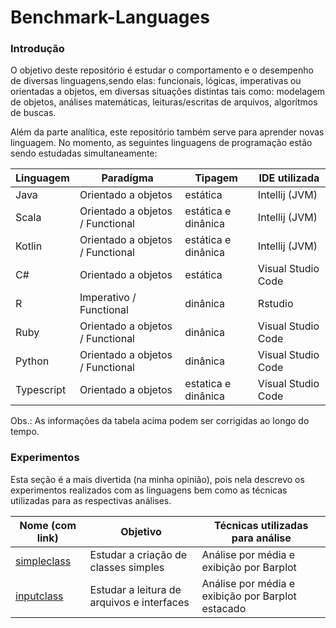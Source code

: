 # Benchmark-Languages

### Introdução

O objetivo deste repositório é estudar o comportamento e o desempenho de diversas linguagens,sendo elas: funcionais, lógicas, imperativas ou orientadas a objetos, em diversas situações distintas tais como: modelagem de objetos, análises matemáticas, leituras/escritas de arquivos, algorítmos de buscas.


Além da parte analítica, este repositório também serve para aprender novas linguagem. No momento, as seguintes linguagens de programação estão sendo estudadas simultaneamente:

| Linguagem | Paradígma | Tipagem | IDE utilizada |
|-----------|-----------|---------|---------------|
| Java | Orientado a objetos | estática | Intellij (JVM) |
| Scala | Orientado a objetos / Functional | estática e dinânica | Intellij (JVM) |
| Kotlin | Orientado a objetos / Functional | estática e dinânica | Intellij (JVM) |
| C# | Orientado a objetos | estática | Visual Studio Code |
| R | Imperativo / Functional | dinânica | Rstudio |
| Ruby | Orientado a objetos / Functional | dinânica | Visual Studio Code |
| Python | Orientado a objetos / Functional | dinânica | Visual Studio Code |
| Typescript | Orientado a objetos | estatica e dinânica | Visual Studio Code |

Obs.: As informações da tabela acima podem ser corrigidas ao longo do tempo.

### Experimentos

Esta seção é a mais divertida (na minha opinião), pois nela descrevo os experimentos realizados com as linguagens bem como as técnicas utilizadas para as respectivas análises.

| Nome (com link) | Objetivo | Técnicas utilizadas para análise |
|-----------------|----------|----------------------------------|
| [simpleclass](https://github.com/PedroDrim/Benchmark-Languages/blob/master/outputs/simpleclass/simpleclass.md) | Estudar a criação de classes simples | Análise por média e exibição por Barplot |
| [inputclass](https://github.com/PedroDrim/Benchmark-Languages/blob/master/outputs/inputclass/inputclass.md) | Estudar a leitura de arquivos e interfaces | Análise por média e exibição por Barplot estacado |
